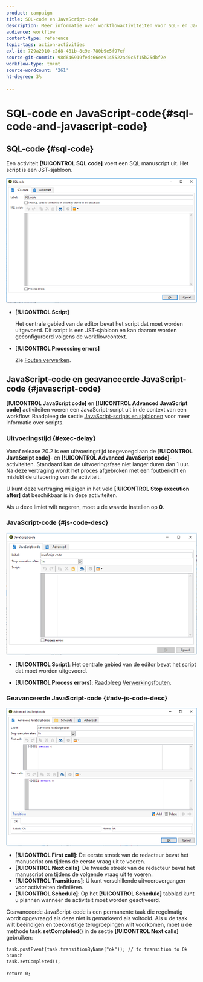 ```yaml
---
product: campaign
title: SQL-code en JavaScript-code
description: Meer informatie over workflowactiviteiten voor SQL- en JavaScript-codes
audience: workflow
content-type: reference
topic-tags: action-activities
exl-id: 729a2010-c2d8-481b-8c9e-780b9e5f97ef
source-git-commit: 98d646919fedc66ee9145522ad0c5f15b25dbf2e
workflow-type: tm+mt
source-wordcount: '261'
ht-degree: 3%

---
```


# SQL-code en JavaScript-code{#sql-code-and-javascript-code}

## SQL-code {#sql-code}

Een activiteit **[!UICONTROL SQL code]** voert een SQL manuscript uit. Het script is een JST-sjabloon.

![](assets/sql_code.png)

* **[!UICONTROL Script]**

   Het centrale gebied van de editor bevat het script dat moet worden uitgevoerd. Dit script is een JST-sjabloon en kan daarom worden geconfigureerd volgens de workflowcontext.

* **[!UICONTROL Processing errors]**

   Zie [Fouten verwerken](../../workflow/using/monitoring-workflow-execution.md#processing-errors).

## JavaScript-code en geavanceerde JavaScript-code {#javascript-code}

**[!UICONTROL JavaScript code]** en  **[!UICONTROL Advanced JavaScript code]** activiteiten voeren een JavaScript-script uit in de context van een workflow. Raadpleeg de sectie [JavaScript-scripts en sjablonen](../../workflow/using/javascript-scripts-and-templates.md) voor meer informatie over scripts.

### Uitvoeringstijd {#exec-delay}

Vanaf release 20.2 is een uitvoeringstijd toegevoegd aan de **[!UICONTROL JavaScript code]**- en **[!UICONTROL Advanced JavaScript code]**-activiteiten. Standaard kan de uitvoeringsfase niet langer duren dan 1 uur. Na deze vertraging wordt het proces afgebroken met een foutbericht en mislukt de uitvoering van de activiteit.

U kunt deze vertraging wijzigen in het veld **[!UICONTROL Stop execution after]** dat beschikbaar is in deze activiteiten.

Als u deze limiet wilt negeren, moet u de waarde instellen op **0**.

### JavaScript-code {#js-code-desc}

![](assets/javascript_code.png)

* **[!UICONTROL Script]**: Het centrale gebied van de editor bevat het script dat moet worden uitgevoerd.

* **[!UICONTROL Process errors]**: Raadpleeg  [Verwerkingsfouten](../../workflow/using/monitoring-workflow-execution.md#processing-errors).

### Geavanceerde JavaScript-code {#adv-js-code-desc}

![](assets/advanced_javascript_code.png)

* **[!UICONTROL First call]**: De eerste streek van de redacteur bevat het manuscript om tijdens de eerste vraag uit te voeren.
* **[!UICONTROL Next calls]**: De tweede streek van de redacteur bevat het manuscript om tijdens de volgende vraag uit te voeren.
* **[!UICONTROL Transitions]**: U kunt verschillende uitvoerovergangen voor activiteiten definiëren.
* **[!UICONTROL Schedule]**: Op het  **[!UICONTROL Schedule]** tabblad kunt u plannen wanneer de activiteit moet worden geactiveerd.

Geavanceerde JavaScript-code is een permanente taak die regelmatig wordt opgevraagd als deze niet is gemarkeerd als voltooid. Als u de taak wilt beëindigen en toekomstige terugroepingen wilt voorkomen, moet u de methode **task.setCompleted()** in de sectie **[!UICONTROL Next calls]** gebruiken:

```
task.postEvent(task.transitionByName("ok")); // to transition to Ok branch
task.setCompleted();

return 0;
```

